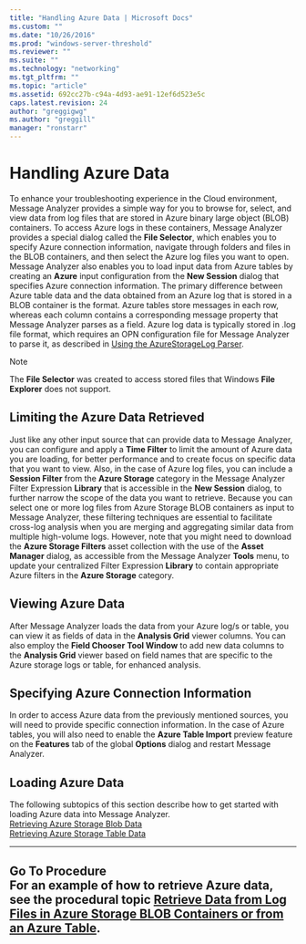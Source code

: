 ```yaml
---
title: "Handling Azure Data | Microsoft Docs"
ms.custom: ""
ms.date: "10/26/2016"
ms.prod: "windows-server-threshold"
ms.reviewer: ""
ms.suite: ""
ms.technology: "networking"
ms.tgt_pltfrm: ""
ms.topic: "article"
ms.assetid: 692cc27b-c94a-4d93-ae91-12ef6d523e5c
caps.latest.revision: 24
author: "greggigwg"
ms.author: "greggill"
manager: "ronstarr"
---
```

# Handling Azure Data
To enhance your troubleshooting experience in the Cloud environment, Message Analyzer provides a simple way for you to browse for, select, and view data from log files that are stored in Azure binary large object (BLOB) containers. To access Azure logs in these containers, Message Analyzer provides a special dialog called the **File Selector**, which enables you to specify Azure connection information, navigate through folders and files in the BLOB containers, and then select the Azure log files you want to open. Message Analyzer also enables you to load input data from Azure tables by creating an **Azure** input configuration from the **New Session** dialog that specifies Azure connection information. The primary difference between Azure table data and the data obtained from an Azure log that is stored in a BLOB container is the format. Azure tables store messages in each row, whereas each column contains a corresponding message property that Message Analyzer parses as a field. Azure log data is typically stored in .log file format, which requires an OPN configuration file for Message Analyzer to parse it, as described in [Using the AzureStorageLog Parser](retrieving-azure-storage-blob-data.md#BKMK_UsingAzureStorageLogParser).  
  
> [!NOTE]
>  The **File Selector** was created to access stored files that Windows **File Explorer** does not support.  
  
## Limiting the Azure Data Retrieved  
 Just like any other input source that can provide data to Message Analyzer, you can configure and apply a **Time Filter** to limit the amount of Azure data you are loading, for better performance and to create focus on specific data that you want to view. Also, in the case of Azure log files, you can include a **Session Filter** from the **Azure Storage** category in the Message Analyzer Filter Expression **Library** that is accessible in the **New Session** dialog, to further narrow the scope of the data you want to retrieve. Because you can select one or more log files from Azure Storage BLOB containers as input to Message Analyzer, these filtering techniques are essential to facilitate cross-log analysis when you are merging and aggregating similar data from multiple high-volume logs. However, note that you might need to download the **Azure Storage Filters** asset collection with the use of the **Asset Manager** dialog, as accessible from the Message Analyzer **Tools** menu, to update your centralized Filter Expression **Library** to contain appropriate Azure filters in the **Azure Storage** category.  
  
## Viewing Azure Data  
 After Message Analyzer loads the data from your Azure log/s or table, you can view it as fields of data in the **Analysis Grid** viewer columns. You can also employ the **Field Chooser** **Tool Window** to add new data columns to the **Analysis Grid** viewer based on field names that are specific to the Azure storage logs or table, for enhanced analysis.  
  
## Specifying Azure Connection Information  
 In order to access Azure data from the previously mentioned sources, you will need to provide specific connection information. In the case of Azure tables, you will also need to enable the **Azure Table Import** preview feature on the **Features** tab of the global **Options** dialog and restart Message Analyzer.  
  
## Loading Azure Data  
 The following subtopics of this section describe how to get started with loading Azure data into Message Analyzer.  
[Retrieving Azure Storage Blob Data](retrieving-azure-storage-blob-data.md)  
[Retrieving Azure Storage Table Data](retrieving-azure-storage-table-data.md)  
  
---  
  
 **Go To Procedure**   
For an example of how to retrieve Azure data, see the procedural topic [Retrieve Data from Log Files in Azure Storage BLOB Containers or from an Azure Table](procedures-using-the-data-retrieval-features.md#BKMK_RetrieveAzureData).   
---